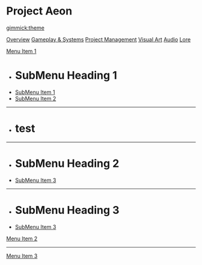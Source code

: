 # Project Aeon
[gimmick:theme](bootstrap) <!-- slate -->

<!-- instead of overview pages, we could just make this a drop down with individual .md's linked, like below -->
[Overview](index.md)
[Gameplay & Systems](content/gameplay-systems_overview.md)
[Project Management](content/project-management_overview.md)
[Visual Art](content/visual-art_overview.md)
[Audio](content/audio_overview.md)
[Lore](content/lore_overview.md)


[Menu Item 1]()

  * # SubMenu Heading 1
  * [SubMenu Item 1](subitem1.md)
  * [SubMenu Item 2](subitem2.md)

  <!-- these lines designate dividers and divider titles -->
  - - - -
  - # test <!-- divider title -->
  - - - -
  * # SubMenu Heading 2
  * [SubMenu Item 3](subitem3.md)
  - - - -
  * # SubMenu Heading 3
  * [SubMenu Item 3](subitem3.md)

[Menu Item 2](item2.md)
- - - -
[Menu Item 3](item3.md)
